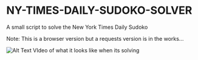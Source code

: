 # NY-TIMES-DAILY-SUDOKO-SOLVER

A small script to solve the New York Times Daily Sudoko

Note: This is a browser version but a requests version is in the works...

![Alt Text](https://j.gifs.com/QkBo99.gif)
VIdeo of what it looks like when its solving
